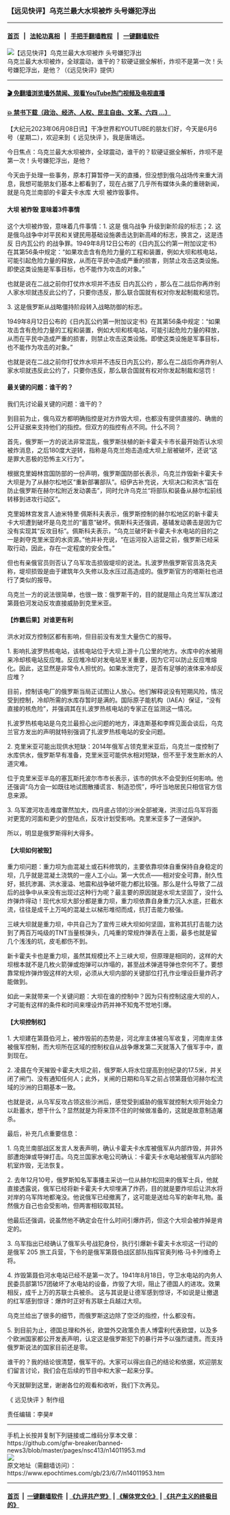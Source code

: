 ### 【远见快评】乌克兰最大水坝被炸 头号嫌犯浮出
------------------------

#### [首页](https://github.com/gfw-breaker/banned-news3/blob/master/README.md) &nbsp;&nbsp;|&nbsp;&nbsp; [法轮功真相](https://github.com/begood0513/basic/blob/master/README.md)  &nbsp;&nbsp;|&nbsp;&nbsp; [手把手翻墙教程](https://github.com/gfw-breaker/guides/wiki)  &nbsp;&nbsp;|&nbsp;&nbsp; [一键翻墙软件](https://github.com/gfw-breaker/nogfw/blob/master/README.md)  



<div><img alt="【远见快评】乌克兰最大水坝被炸 头号嫌犯浮出" class="attachment-djy_600_400 size-djy_600_400 wp-post-image" src="https://i.epochtimes.com/assets/uploads/2023/06/id14011959-Untitled-1-600x400.jpg"/>
<div class="caption">
 乌克兰最大水坝被炸，全球震动，谁干的？软硬证据全解析，炸坝不是第一次！头号嫌犯浮出，是他？（《远见快评》提供）
</div></div><hr/>

#### [ 🎬  免翻墙浏览墙外禁闻、观看YouTube热门视频及电视直播](https://github.com/gfw-breaker/HelloWorld)

#### [ 💥  禁书下载（政治、经济、人权、民主自由、文革、六四 ...）](https://github.com/gfw-breaker/books/blob/master/README.md)

<div><p>
 【大纪元2023年06月08日讯】干净世界和YOUTUBE的朋友们好，今天是6月6号（星期二），欢迎来到《
 <ok href="https://www.epochtimes.com/gb/tag/%E8%BF%9C%E8%A7%81%E5%BF%AB%E8%AF%84.html">
  远见快评
 </ok>
 》，我是唐靖远。
</p>
<p>
 今日焦点：乌克兰最大水坝被炸，全球震动，谁干的？软硬证据全解析，炸坝不是第一次！头号嫌犯浮出，是他？
</p>
<p>
 今天由于处理一些事务，原本打算暂停一天的直播，但没想到俄乌战场传来重大消息，我想可能朋友们基本上都看到了，现在占据了几乎所有媒体头条的重磅新闻，就是乌克兰南部的卡霍夫卡水库
 <ok href="https://www.epochtimes.com/gb/tag/%E5%A4%A7%E5%9D%9D.html">
  大坝
 </ok>
 被炸毁事件。
</p>
<p>
 <center>
 </center>
 <h4>
  <ok href="https://www.epochtimes.com/gb/tag/%E5%A4%A7%E5%9D%9D.html">
   大坝
  </ok>
  被炸毁 意味着3件事情
 </h4>
 <p>
  这个大坝被炸毁，意味着几件事情：1. 这是
  <ok href="https://www.epochtimes.com/gb/tag/%E4%BF%84%E4%B9%8C%E6%88%98%E4%BA%89.html">
   俄乌战争
  </ok>
  升级到新阶段的标志；2. 这是俄乌战争中对平民和关键民用基础设施袭击达到新高峰的标志，换言之，这是违反
  <ok href="https://www.epochtimes.com/gb/tag/%E6%97%A5%E5%86%85%E7%93%A6%E5%85%AC%E7%BA%A6.html">
   日内瓦公约
  </ok>
  的战争罪。1949年8月12日公布的《日内瓦公约第一附加议定书》在其第56条中规定：“如果攻击含有危险力量的工程和装置，例如大坝和核电站，可能引起危险力量的释放，从而在平民中造成严重的损害，则禁止攻击这类设施。即使这类设施是军事目标，也不能作为攻击的对象。”
 </p>
 <p>
  也就是说在二战之前你打仗炸水坝并不违反
  <ok href="https://www.epochtimes.com/gb/tag/%E6%97%A5%E5%86%85%E7%93%A6%E5%85%AC%E7%BA%A6.html">
   日内瓦公约
  </ok>
  ，那么在二战后你再炸别人家水坝就违反此公约了，只要你违反，那么联合国就有权对你发起制裁和惩罚。
 </p>
 <p>
  3. 这是俄罗斯从战略僵持阶段转入战略防御的标志。
 </p>
 <p>
  1949年8月12日公布的《日内瓦公约第一附加议定书》在其第56条中规定：“如果攻击含有危险力量的工程和装置，例如大坝和核电站，可能引起危险力量的释放，从而在平民中造成严重的损害，则禁止攻击这类设施。即使这类设施是军事目标，也不能作为攻击的对象。”
 </p>
 <p>
  也就是说在二战之前你打仗炸水坝并不违反日内瓦公约，那么在二战后你再炸别人家水坝就违反此公约了，只要你违反，那么联合国就有权对你发起制裁和惩罚！
 </p>
 <h4>
  最关键的问题：谁干的？
 </h4>
 <p>
  我们先讨论最关键的问题：谁干的？
 </p>
 <p>
  到目前为止，俄乌双方都明确指控是对方炸毁大坝，也都没有提供直接的、确凿的公开证据来支持他们的指控。但双方的指控有点不同。什么不同？
 </p>
 <p>
  首先，俄罗斯一方的说法非常混乱，俄罗斯扶植的新卡霍夫卡市长最开始否认水坝被炸消息，之后180度大逆转，指称是乌克兰炮击造成大坝上层被破坏，还说“这是罪大恶极的恐怖主义行为”。
 </p>
 <p>
  根据克里姆林宫国防部的一份声明，俄罗斯国防部长表示，乌克兰炸毁新卡霍夫卡大坝是为了从赫尔松地区“重新部署部队”。绍伊古补充说，大坝决口和洪水“旨在防止俄罗斯在赫尔松附近发动袭击”，同时允许乌克兰“将部队和装备从赫尔松前线转移到进攻行动区”。
 </p>
 <p>
  克里姆林宫发言人迪米特里‧佩斯科夫表示，俄罗斯控制的赫尔松地区的新卡霍夫卡大坝遭到破坏是乌克兰的“蓄意”破坏。佩斯科夫还强调，基辅发动袭击是因为它没有实现其“反攻目标”。佩斯科夫表示，“乌克兰破坏新卡霍夫卡水电站的目的之一是剥夺克里米亚的水资源。”他并补充说，“在运河投入运营之前，俄罗斯已经采取行动，因此，存在一定程度的安全性。”
 </p>
 <p>
  但也有亲俄官员则否认了乌军攻击损毁堤坝的说法。扎波罗热俄罗斯官员洛克夫称，堤坝损毁是由于建筑年久失修以及水压过高造成的。俄罗斯官方的塔斯社也进行了类似的报导。
 </p>
 <p>
  乌克兰一方的说法很简单，也很一致：俄罗斯干的，目的就是阻止乌克兰军队渡过第聂伯河发动反攻直接威胁到克里米亚。
 </p>
 <h4>
  【炸霸后果】对谁更有利
 </h4>
 <p>
  洪水对双方控制区都有影响，但目前没有发生大量伤亡的报导。
 </p>
 <p>
  1. 影响扎波罗热核电站，该核电站位于大坝上游十几公里的地方。水库中的水被用来冷却核电站反应堆。反应堆冷却对发电站至关重要，因为它可以防止反应堆熔化。因此，这显然是非常令人担忧的。如果水泄完了，是否有足够的液体来冷却反应堆？
 </p>
 <p>
  目前，控制该电厂的俄罗斯当局正试图让人放心。他们解释说没有短期风险，情况受到控制，冷却所需的水库存暂时是满的。国际原子能机构（IAEA）保证，“没有直接的核危险”，并强调其在扎波罗热核电站的专家正在监测这一情况。
 </p>
 <p>
  扎波罗热核电站是乌克兰最担心出问题的地方，泽连斯基和李辉见面会谈后，乌克兰官方发出的声明就特别强调了扎波罗热核电站的安全问题。
 </p>
 <p>
  2. 克里米亚可能出现供水短缺：2014年俄军占领克里米亚后，乌克兰一度控制了水库供水，俄罗斯早有准备，克里米亚可能供水相对短缺，但不至于发生断水的人道灾难。
 </p>
 <p>
  位于克里米亚半岛的塞瓦斯托波尔市市长表示，该市的供水不会受到任何影响。他还强调“乌方会一如既往地试图散播谎言、制造恐慌”，呼吁当地居民只相信官方信息来源。
 </p>
 <p>
  3. 乌军渡河攻击难度骤然加大，四月底占领的沙洲全部被淹，洪涝过后乌军将面对更宽的河面和更少的登陆点，反攻计划受影响。克里米亚多了一道保护。
 </p>
 <p>
  所以，明显是俄罗斯得利大得多。
 </p>
 <h4>
  【大坝如何被毁】
 </h4>
 <p>
  重力坝问题：重力坝为由混凝土或石料修筑的，主要依靠坝体自重保持自身稳定的坝，几乎就是混凝土浇筑的一座人工小山。第一大优点——相对安全可靠，耐久性好，抵抗渗漏、洪水漫溢、地震和战争破坏能力都比较强。那么是什么导致了二战后的战争中从来没有出现过这种行为呢？最主要的原因就是水坝太坚固了，没什么炸弹炸得动！现代水坝大部分都是重力坝，重力坝依靠自身重力沉入水底，拦截水流，往往是成千上万吨的混凝土以梯形堆彻而成，抗打击能力极强。
 </p>
 <p>
  三峡大坝就是重力坝，中共自己为了宣传三峡大坝如何坚固，宣称其抗打击能力达到了两百万吨级的TNT当量核弹头，几吨重的常规炸弹丢在上面，最多也就是留几个浅浅的坑，皮毛都伤不到。
 </p>
 <p>
  新卡霍夫卡也是重力坝，虽然其规模比不上三峡大坝，但原理是相同的，这样的大坝根本就不是几枚火箭弹或炮弹可以炸塌的，甚至战术弹道导弹也奈何不了。要想靠常规炸弹炸毁这样的大坝，必须从大坝内部的关键部位打孔作业埋设巨量炸药才能做到。
 </p>
 <p>
  如此一来就带来一个关键问题：大坝在谁的控制中？因为只有控制这座大坝的人，才可能有这样的条件和时间来埋设炸药并神不知鬼不觉地引爆。
 </p>
 <h4>
  【大坝控制权】
 </h4>
 <p>
  1. 大坝建在第聂伯河上，被炸毁前的态势是，河北岸主体被乌军收复，河南岸主体被俄军控制，而大坝所在区域的控制权自从战争爆发第二天就落入了俄军手中，直到现在。
 </p>
 <p>
  2. 凌晨在今天摧毁卡霍夫大坝之前，俄罗斯人将水位提高到创纪录的17.5米，并关闭了闸门、没有通知任何人；此外，关闸的日期和乌军之前占领第聂伯河赫尔松流域的沙洲的日期基本一致。
 </p>
 <p>
  也就是说，从乌军反攻占领这些沙洲后，感觉受到威胁的俄军就控制大坝开始全力以赴蓄水，想干什么？显然就是为将来顶不住的时候做准备的，这就是故意制造屠杀。
 </p>
 <p>
  最后，补充几点重要信息：
 </p>
 <p>
  1. 乌克兰南部战区发言人发表声明，确认卡霍夫卡水库被俄军从内部炸毁，并非外部遭炮弹或导弹打击。乌克兰国家水电公司确认：卡霍夫卡水电站被俄军从内部轮机室炸毁，无法恢复。
 </p>
 <p>
  2. 去年12月10号，俄罗斯知名军事播主采访一位从赫尔松回来的俄军士兵，他就直接透露说，俄军已经将新卡霍夫卡大坝埋满了炸药，目的就是要炸坝后让洪水将对岸的乌军阵地都淹没。他说俄军已经撤离了，这可能是送给乌军的新年礼物。虽然俄方自己也会受影响，但两害相较取其轻。
 </p>
 <p>
  他最后还强调，说虽然他不确定会在什么时间引爆炸药，但这个大坝会被炸掉是肯定的。
 </p>
 <p>
  3. 乌军指出已经确认了俄军头号战犯身份，执行引爆新卡霍夫卡水坝这一行动的是俄军 205 旅工兵营，下令的是俄军第聂伯战区部队指挥官奥列格‧马卡列维奇上将。
 </p>
 <p>
  4. 炸毁第聂伯河水电站已经不是第一次了。1941年8月18日，守卫水电站的内务人民委员部第157团破坏了水电站的设备，炸毁了大坝，阻止了德国人的进攻。效果相反，成千上万的苏联士兵被杀。 这与其说是让德军感到惊讶，不如说是让撤退的红军感到惊讶：爆炸时正好有苏联士兵越过大坝。
 </p>
 <p>
  乌克兰给出了很多的细节，而俄罗斯这边除了空泛的指控，什么都没有。
 </p>
 <p>
  5. 到目前为止，德国总理和外长，欧盟外交政策负责人博雷利代表欧盟，以及多个欧洲国家都公开发表声明，认定这是俄罗斯犯下的暴行并予以强烈谴责。而支持俄罗斯说法的国家目前还是零。
 </p>
 <p>
  谁干的？我的结论很清楚，俄军干的。大家可以得出自己的结论和依据，欢迎朋友们留言讨论，我们会在后续的节目中和大家一起来分享。
 </p>
 <p>
  今天就聊到这里，谢谢各位的观看和收听，我们下次再见。
 </p>
 <p>
  《
  <ok href="https://www.epochtimes.com/gb/tag/%E8%BF%9C%E8%A7%81%E5%BF%AB%E8%AF%84.html">
   远见快评
  </ok>
  》制作组
 </p>
 <p>
  责任编辑：李昊#
 </p>
</p></div>
<hr/>
手机上长按并复制下列链接或二维码分享本文章：<br/>
https://github.com/gfw-breaker/banned-news3/blob/master/pages/nsc413/n14011953.md <br/>
<a href='https://github.com/gfw-breaker/banned-news3/blob/master/pages/nsc413/n14011953.md'><img src='https://github.com/gfw-breaker/banned-news3/blob/master/pages/nsc413/n14011953.md.png'/></a> <br/>
原文地址（需翻墙访问）：https://www.epochtimes.com/gb/23/6/7/n14011953.htm


------------------------
#### [首页](https://github.com/gfw-breaker/banned-news3/blob/master/README.md) &nbsp;|&nbsp; [一键翻墙软件](https://github.com/gfw-breaker/nogfw/blob/master/README.md) &nbsp;| [《九评共产党》](https://github.com/gfw-breaker/9ping.md/blob/master/README.md#九评之一评共产党是什么) | [《解体党文化》](https://github.com/gfw-breaker/jtdwh.md/blob/master/README.md) | [《共产主义的终极目的》](https://github.com/gfw-breaker/gczydzjmd.md/blob/master/README.md)


<img src='http://gfw-breaker.win/banned-news3/pages/nsc413/n14011953.md' width='0px' height='0px'/>